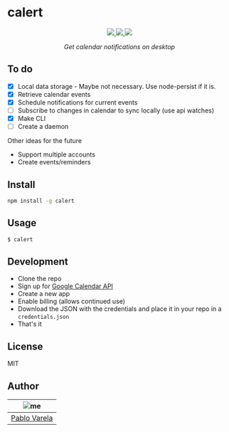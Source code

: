 # calert

<p align="center">
  <a href="https://standardjs.com/"><img src="https://img.shields.io/badge/code_style-standard-brightgreen.svg" /> </a>
  <a href="https://github.com/pablopunk/miny"><img src="https://img.shields.io/badge/made_with-miny-1eced8.svg" /> </a>
  <a href="https://www.npmjs.com/package/calert"><img src="https://img.shields.io/npm/dt/calert.svg" /></a>
</p>

<p align="center">
  <i>Get calendar notifications on desktop</i>
</p>


## To do

- [x] Local data storage - Maybe not necessary. Use node-persist if it is.
- [x] Retrieve calendar events
- [x] Schedule notifications for current events
- [ ] Subscribe to changes in calendar to sync locally (use api watches)
- [x] Make CLI
- [ ] Create a daemon

Other ideas for the future

- Support multiple accounts
- Create events/reminders


## Install

```sh
npm install -g calert
```


## Usage

```bash
$ calert
```


## Development

* Clone the repo
* Sign up for [Google Calendar API](https://developers.google.com/calendar/)
* Create a new app
* Enable billing (allows continued use)
* Download the JSON with the credentials and place it in your repo in a `credentials.json`
* That's it


## License

MIT


## Author

| ![me](https://gravatar.com/avatar/fa50aeff0ddd6e63273a068b04353d9d?size=100)           |
| --------------------------------- |
| [Pablo Varela](https://pablo.life)   |

